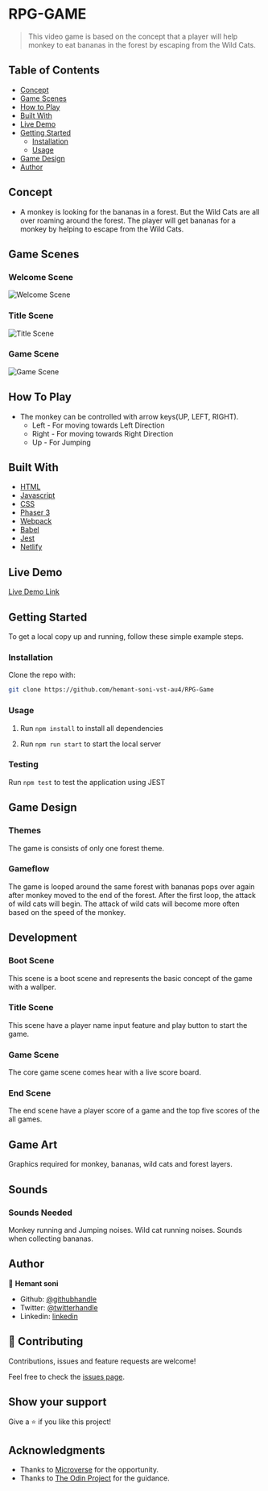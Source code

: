 # RPG-GAME

> This video game is based on the concept that a player will help monkey to eat bananas in the forest by escaping from the Wild Cats.

## Table of Contents

- [Concept](#Concept)
- [Game Scenes](#game-scenes)
- [How to Play](#how-to-play)
- [Built With](#built-with)
- [Live Demo](#live-demo)
- [Getting Started](#getting-started)
  - [Installation](#installation)
  - [Usage](#usage)
- [Game Design](#game-design)
- [Author](#author)

## Concept

- A monkey is looking for the bananas in a forest. But the Wild Cats are all over roaming around the forest. The player will get bananas for a monkey by helping to escape from the Wild Cats.


## Game Scenes

### Welcome Scene

![Welcome Scene](./welcomeScene.png)

### Title Scene

![Title Scene](./titleScene.png)

### Game Scene

![Game Scene](./gameScene.png)


## How To Play

- The monkey can be controlled with arrow keys(UP, LEFT, RIGHT).
  - Left  -   For moving towards Left Direction
  - Right -   For moving towards Right Direction
  - Up    -   For Jumping

## Built With

- [HTML](https://developer.mozilla.org/en-US/docs/Web/html)
- [Javascript](https://developer.mozilla.org/en-US/docs/Web/javascript)
- [CSS](https://developer.mozilla.org/en-US/docs/Web/CSS)
- [Phaser 3](https://www.phaser.io/phaser3)
- [Webpack](https://webpack.js.org/)
- [Babel](https://babeljs.io/)
- [Jest](https://jestjs.io/)
- [Netlify](https://netlify.com/)

## Live Demo

[Live Demo Link](https://sleepy-bardeen-ee67a3.netlify.app/)

## Getting Started

To get a local copy up and running, follow these simple example steps.


### Installation

Clone the repo with:

```sh
git clone https://github.com/hemant-soni-vst-au4/RPG-Game
```

### Usage

1. Run `npm install` to install all dependencies

2. Run `npm run start` to start the local server

### Testing

Run `npm test` to test the application using JEST

## Game Design

### Themes

The game is consists of only one forest theme.

### Gameflow

The game is looped around the same forest with bananas pops over again after monkey moved to the end of the forest. After the first loop, the attack of wild cats will begin. The attack of wild cats will become more often based on the speed of the monkey.

## Development

### Boot Scene

This scene is a boot scene and represents the basic concept of the game with a wallper.

### Title Scene

This scene have a player name input feature and play button to start the game.

### Game Scene

The core game scene comes hear with a live score board.

### End Scene

The end scene have a player score of a game and the top five scores of the all games.

## Game Art

Graphics required for monkey, bananas, wild cats and forest layers.

## Sounds

### Sounds Needed

Monkey running and Jumping noises.
Wild cat running noises.
Sounds when collecting bananas.

## Author

👤 **Hemant soni**

- Github: [@githubhandle](https://github.com/hemant-soni-vst-au4)
- Twitter: [@twitterhandle](https://twitter.com/abdelperez11)
- Linkedin: [linkedin](https://www.linkedin.com/in/hemant-soni-97427b193/)

## 🤝 Contributing

Contributions, issues and feature requests are welcome!

Feel free to check the [issues page](https://github.com/hemant-soni-vst-au4/RPG-Game/issues/).

## Show your support

Give a ⭐️ if you like this project!

## Acknowledgments

- Thanks to [Microverse](www.microverse.org) for the opportunity.
- Thanks to [The Odin Project](https://www.theodinproject.com/) for the guidance.